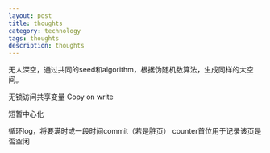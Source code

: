 ```yaml
---
layout: post
title: thoughts
category: technology
tags: thoughts
description: thoughts
---
```


无人深空，通过共同的seed和algorithm，根据伪随机数算法，生成同样的大空间。

无锁访问共享变量 Copy on write

短暂中心化

循环log，将要满时或一段时间commit（若是脏页）
counter首位用于记录该页是否空闲